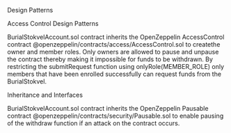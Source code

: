 Design Patterns

Access Control Design Patterns

BurialStokvelAccount.sol contract inherits the OpenZeppelin AccessControl contract @openzeppelin/contracts/access/AccessControl.sol to createthe owner and member roles. Only owners are allowed to pause and unpause the contract thereby making it impossible for funds to be withdrawn. By restricting the submitRequest function using onlyRole(MEMBER_ROLE) only members that have been enrolled successfully can request funds from the BurialStokvel.

Inheritance and Interfaces

BurialStokvelAccount.sol contract inherits the OpenZeppelin Pausable contract @openzeppelin/contracts/security/Pausable.sol to enable pausing of the withdraw function if an attack on the contract occurs.